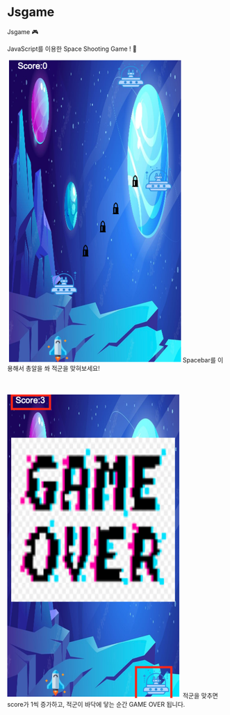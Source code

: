 # Jsgame
Jsgame :video_game:

JavaScript를 이용한 Space Shooting Game ! :space_invader:

<img src="./images/screen1.png" width="400px"/>
Spacebar를 이용해서 총알을 쏴 적군을 맞혀보세요!

<br>
<br>
<br>
<br>

<img src="./images/screen2.png" width="400px"/>
적군을 맞추면 score가 1씩 증가하고, 적군이 바닥에 닿는 순간 GAME OVER 됩니다.
